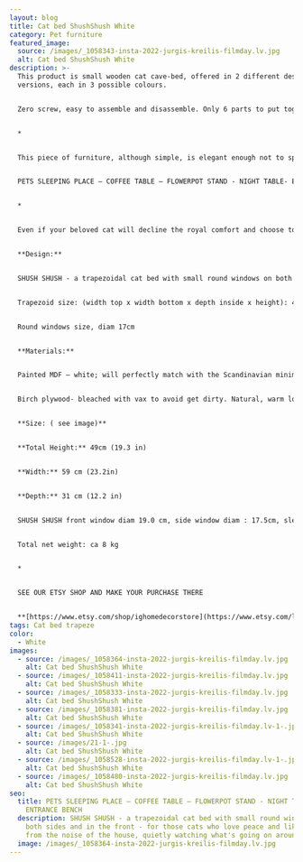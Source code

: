 ```yaml
---
layout: blog
title: Cat bed ShushShush White
category: Pet furniture
featured_image:
  source: /images/_1058343-insta-2022-jurgis-kreilis-filmday.lv.jpg
  alt: Cat bed ShushShush White
description: >-
  This product is small wooden cat cave-bed, offered in 2 different design
  versions, each in 3 possible colours.


  Zero screw, easy to assemble and disassemble. Only 6 parts to put together. 


  *


  This piece of furniture, although simple, is elegant enough not to spoil the overall look of your home interior. Can be used not only as a bed for your pet, but also as a bedside or coffee table, pot stand or small entryway stool. 


  PETS SLEEPING PLACE – COFFEE TABLE – FLOWERPOT STAND - NIGHT TABLE- ENTRANCE BENCH


  *


  Even if your beloved cat will decline the royal comfort and choose to sleep elsewhere, you will easily find another practical and equally stylish application for the object – use it as a coffee table or a flowerpot stand.


  **Design:**


  SHUSH SHUSH - a trapezoidal cat bed with small round windows on both sides and in the front - for those cats who love peace and like to hide from the noise of the house, quietly watching what's going on around them.


  Trapezoid size: (width top x width bottom x depth inside x height): 40,5 x 59,5 x 27 x 49cm


  Round windows size, diam 17cm


  **Materials:**


  Painted MDF – white; will perfectly match with the Scandinavian minimalistic interior design!


  Birch plywood- bleached with vax to avoid get dirty. Natural, warm look.


  **Size: ( see image)**


  **Total Height:** 49cm (19.3 in)


  **Width:** 59 cm (23.2in)


  **Depth:** 31 cm (12.2 in)


  SHUSH SHUSH front window diam 19.0 cm, side window diam : 17.5cm, sleeping area 51x28.5cm


  Total net weight: ca 8 kg


  *


  SEE OUR ETSY SHOP AND MAKE YOUR PURCHASE THERE


  **[https://www.etsy.com/shop/ighomedecorstore](https://www.etsy.com/listing/1673244815/tv-cat-bed-cat-furniture-cat-cute-bed?click_key=3132495a257d1a2393dee035a47ba026702685bf%3A1673244815&click_sum=ddd2658d&ref=shop_home_active_5&frs=1)**
tags: Cat bed trapeze
color:
  - White
images:
  - source: /images/_1058364-insta-2022-jurgis-kreilis-filmday.lv.jpg
    alt: Cat bed ShushShush White
  - source: /images/_1058411-insta-2022-jurgis-kreilis-filmday.lv.jpg
    alt: Cat bed ShushShush White
  - source: /images/_1058333-insta-2022-jurgis-kreilis-filmday.lv.jpg
    alt: Cat bed ShushShush White
  - source: /images/_1058381-insta-2022-jurgis-kreilis-filmday.lv.jpg
    alt: Cat bed ShushShush White
  - source: /images/_1058341-insta-2022-jurgis-kreilis-filmday.lv-1-.jpg
    alt: Cat bed ShushShush White
  - source: /images/21-1-.jpg
    alt: Cat bed ShushShush White
  - source: /images/_1058528-insta-2022-jurgis-kreilis-filmday.lv-1-.jpg
    alt: Cat bed ShushShush White
  - source: /images/_1058480-insta-2022-jurgis-kreilis-filmday.lv.jpg
    alt: Cat bed ShushShush White
seo:
  title: PETS SLEEPING PLACE – COFFEE TABLE – FLOWERPOT STAND - NIGHT TABLE-
    ENTRANCE BENCH
  description: SHUSH SHUSH - a trapezoidal cat bed with small round windows on
    both sides and in the front - for those cats who love peace and like to hide
    from the noise of the house, quietly watching what's going on around them.
  image: /images/_1058364-insta-2022-jurgis-kreilis-filmday.lv.jpg
---
```

